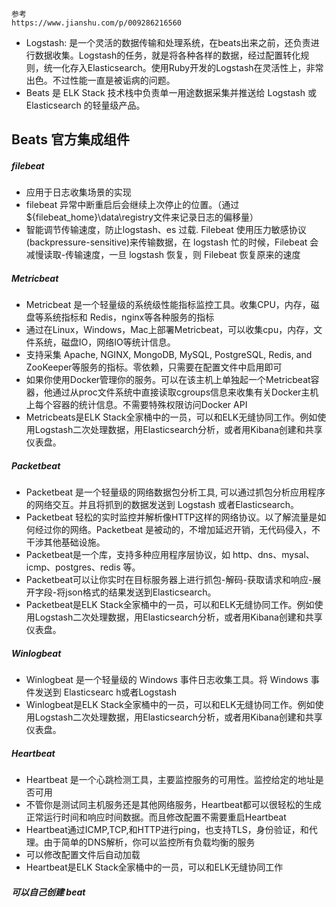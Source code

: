 ```
参考
https://www.jianshu.com/p/009286216560

```

- Logstash: 是一个灵活的数据传输和处理系统，在beats出来之前，还负责进行数据收集。Logstash的任务，就是将各种各样的数据，经过配置转化规则，统一化存入Elasticsearch。使用Ruby开发的Logstash在灵活性上，非常出色。不过性能一直是被诟病的问题。
- Beats 是 ELK Stack 技术栈中负责单一用途数据采集并推送给 Logstash 或 Elasticsearch 的轻量级产品。 

## Beats 官方集成组件

##### filebeat

- 应用于日志收集场景的实现
- filebeat 异常中断重启后会继续上次停止的位置。（通过${filebeat_home}\data\registry文件来记录日志的偏移量）
- 智能调节传输速度，防止logstash、es 过载. Filebeat 使用压力敏感协议(backpressure-sensitive)来传输数据，在 logstash 忙的时候，Filebeat 会减慢读取-传输速度，一旦 logstash 恢复，则 Filebeat 恢复原来的速度

##### Metricbeat

- Metricbeat 是一个轻量级的系统级性能指标监控工具。收集CPU，内存，磁盘等系统指标和 Redis，nginx等各种服务的指标
- 通过在Linux，Windows，Mac上部署Metricbeat，可以收集cpu，内存，文件系统，磁盘IO，网络IO等统计信息。
- 支持采集 Apache, NGINX, MongoDB, MySQL, PostgreSQL, Redis, and ZooKeeper等服务的指标。零依赖，只需要在配置文件中启用即可
- 如果你使用Docker管理你的服务。可以在该主机上单独起一个Metricbeat容器，他通过从proc文件系统中直接读取cgroups信息来收集有关Docker主机上每个容器的统计信息。不需要特殊权限访问Docker API
- Metricbeats是ELK Stack全家桶中的一员，可以和ELK无缝协同工作。例如使用Logstash二次处理数据，用Elasticsearch分析，或者用Kibana创建和共享仪表盘。

##### Packetbeat

- Packetbeat 是一个轻量级的网络数据包分析工具, 可以通过抓包分析应用程序的网络交互。并且将抓到的数据发送到 Logstash 或者Elasticsearch。 
- Packetbeat 轻松的实时监控并解析像HTTP这样的网络协议。以了解流量是如何经过你的网络。Packetbeat 是被动的，不增加延迟开销，无代码侵入，不干涉其他基础设施。
- Packetbeat是一个库，支持多种应用程序层协议，如 http、dns、mysal、icmp、postgres、redis 等。
- Packetbeat可以让你实时在目标服务器上进行抓包-解码-获取请求和响应-展开字段-将json格式的结果发送到Elasticsearch。
- Packetbeat是ELK Stack全家桶中的一员，可以和ELK无缝协同工作。例如使用Logstash二次处理数据，用Elasticsearch分析，或者用Kibana创建和共享仪表盘。

##### Winlogbeat

- Winlogbeat 是一个轻量级的 Windows 事件日志收集工具。将 Windows 事件发送到 Elasticsearc h或者Logstash
- Winlogbeat是ELK Stack全家桶中的一员，可以和ELK无缝协同工作。例如使用Logstash二次处理数据，用Elasticsearch分析，或者用Kibana创建和共享仪表盘。

##### Heartbeat

- Heartbeat 是一个心跳检测工具，主要监控服务的可用性。监控给定的地址是否可用
- 不管你是测试同主机服务还是其他网络服务，Heartbeat都可以很轻松的生成正常运行时间和响应时间数据。而且修改配置不需要重启Heartbeat
- Heartbeat通过ICMP,TCP,和HTTP进行ping，也支持TLS，身份验证，和代理。由于简单的DNS解析，你可以监控所有负载均衡的服务
- 可以修改配置文件后自动加载
- Heartbeat是ELK Stack全家桶中的一员，可以和ELK无缝协同工作

##### 可以自己创建 beat



